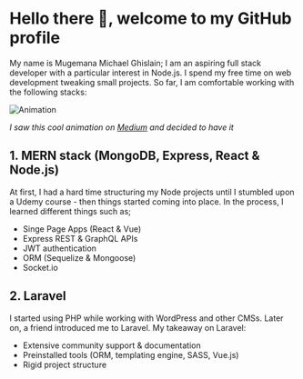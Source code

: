 # Hello there :wave:, welcome to my GitHub profile
My name is Mugemana Michael Ghislain; I am an aspiring full stack developer with a particular interest in Node.js. I spend my free time on web development tweaking small projects. So far, I am comfortable working with the following stacks:

![Animation](js-animation.gif)

_I saw this cool animation on [Medium](https://medium.com/@madasamy/15-javascript-concepts-that-every-nodejs-programmer-must-to-know-6894f5157cb7) and decided to have it_

## 1. MERN stack (MongoDB, Express, React & Node.js)
At first, I had a hard time structuring my Node projects until I stumbled upon a Udemy course - then things started coming into place. In the process, I learned different things such as;

- Singe Page Apps (React & Vue)
- Express REST & GraphQL APIs
- JWT authentication
- ORM (Sequelize & Mongoose)
- Socket.io

## 2. Laravel
I started using PHP while working with WordPress and other CMSs. Later on, a friend introduced me to Laravel. My takeaway on Laravel:

- Extensive community support & documentation
- Preinstalled tools (ORM, templating engine, SASS, Vue.js)
- Rigid project structure
